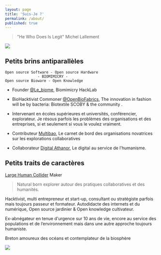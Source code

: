 ```yaml
---
layout: page
title: 'Suis-Je ?'
permalink: /about/
published: true
---
```


> "He Who Does Is Legit" Michel Lallement

![](https://framapic.org/di6gDckVSBes/ShkxHGZxabZ1.jpg)

## Petits brins antiparallèles

```
Open source Software - Open source Hardware 
               - BIOMIMICRY -
Open source Bioware - Open Knowledge
```

* Founder [@Le_biome](https://twitter.com/Le_biome), Biomimicry HackLab 

* BioHacktivist Commoner [@OpenBioFabrics](https://www.facebook.com/openbiofabrics), The innovation in fashion will be by bacteria: Biotextile SCOBY & the community .

* Intervenant en écoles supérieures et universités, conférencier, explorateur. Je résous parfois les problèmes des organisations et des entreprises, si et seulement si vous le voulez vraiment.

* Contributeur [Multibao](http://www.multibao.org), Le carnet de bord des organisations novatrices sur les explorations collaboratives

* Collaborateur [Digital Athanor](http://www.digital-athanor.com/), Le digital au service de l'humanisme.

## Petits traits de caractères 

[Large Human Collider](https://largehumancollider.github.io/) Maker

> Natural born explorer autour des pratiques collaboratives et des humanités.

Hacktivist, multi entrepreneur et start-up, consultant ou stratégiste parfois mais toujours passeur et formateur.
Autodidacte des internets et du numérique, Open source jardinier & Open knowledge cultivateur.

Ex-abnégateur en tenue d'urgence sur 10 ans de vie, encore au service des populations et de l’environnement mais dans une autre approche toujours humaniste. 

Breton amoureux des océans et contemplateur de la biosphère


![](https://framapic.org/KCaAxT5561eD/0vuX3wzX6UiL)
